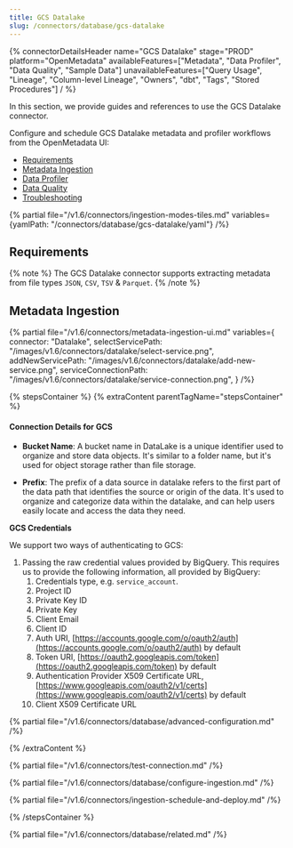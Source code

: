 ```yaml
---
title: GCS Datalake
slug: /connectors/database/gcs-datalake
---
```


{% connectorDetailsHeader
name="GCS Datalake"
stage="PROD"
platform="OpenMetadata"
availableFeatures=["Metadata", "Data Profiler", "Data Quality", "Sample Data"]
unavailableFeatures=["Query Usage", "Lineage", "Column-level Lineage", "Owners", "dbt", "Tags", "Stored Procedures"]
/ %}

In this section, we provide guides and references to use the GCS Datalake connector.

Configure and schedule GCS Datalake metadata and profiler workflows from the OpenMetadata UI:
- [Requirements](#requirements)
- [Metadata Ingestion](#metadata-ingestion)
- [Data Profiler](/how-to-guides/data-quality-observability/profiler/workflow)
- [Data Quality](/how-to-guides/data-quality-observability/quality)
- [Troubleshooting](/connectors/database/gcs-datalake/troubleshooting)

{% partial file="/v1.6/connectors/ingestion-modes-tiles.md" variables={yamlPath: "/connectors/database/gcs-datalake/yaml"} /%}

## Requirements

{% note %}
The GCS Datalake connector supports extracting metadata from file types `JSON`, `CSV`, `TSV` & `Parquet`.
{% /note %}

## Metadata Ingestion

{% partial 
  file="/v1.6/connectors/metadata-ingestion-ui.md" 
  variables={
    connector: "Datalake", 
    selectServicePath: "/images/v1.6/connectors/datalake/select-service.png",
    addNewServicePath: "/images/v1.6/connectors/datalake/add-new-service.png",
    serviceConnectionPath: "/images/v1.6/connectors/datalake/service-connection.png",
} 
/%}

{% stepsContainer %}
{% extraContent parentTagName="stepsContainer" %}

#### Connection Details for GCS

- **Bucket Name**: A bucket name in DataLake is a unique identifier used to organize and store data objects.
  It's similar to a folder name, but it's used for object storage rather than file storage.

- **Prefix**: The prefix of a data source in datalake refers to the first part of the data path that identifies the source or origin of the data. It's used to organize and categorize data within the datalake, and can help users easily locate and access the data they need.

**GCS Credentials**

We support two ways of authenticating to GCS:

1. Passing the raw credential values provided by BigQuery. This requires us to provide the following information, all provided by BigQuery:
   1. Credentials type, e.g. `service_account`.
   2. Project ID
   3. Private Key ID
   4. Private Key
   5. Client Email
   6. Client ID
   7. Auth URI, [https://accounts.google.com/o/oauth2/auth](https://accounts.google.com/o/oauth2/auth) by default
   8. Token URI, [https://oauth2.googleapis.com/token](https://oauth2.googleapis.com/token) by default
   9. Authentication Provider X509 Certificate URL, [https://www.googleapis.com/oauth2/v1/certs](https://www.googleapis.com/oauth2/v1/certs) by default
   10. Client X509 Certificate URL

{% partial file="/v1.6/connectors/database/advanced-configuration.md" /%}

{% /extraContent %}

{% partial file="/v1.6/connectors/test-connection.md" /%}

{% partial file="/v1.6/connectors/database/configure-ingestion.md" /%}

{% partial file="/v1.6/connectors/ingestion-schedule-and-deploy.md" /%}

{% /stepsContainer %}

{% partial file="/v1.6/connectors/database/related.md" /%}
